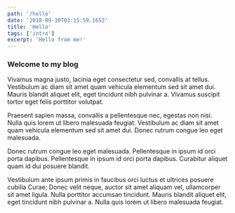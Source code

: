 ```yaml
---
path: '/hello'
date: '2018-09-10T03:15:59.165Z'
title: 'Hello'
tags: ['intro']
excerpt: 'Hello from me!'
---
```


### Welcome to my blog

Vivamus magna justo, lacinia eget consectetur sed, convallis at tellus. Vestibulum ac diam sit amet quam vehicula elementum sed sit amet dui. Mauris blandit aliquet elit, eget tincidunt nibh pulvinar a. Vivamus suscipit tortor eget felis porttitor volutpat.

Praesent sapien massa, convallis a pellentesque nec, egestas non nisi. Nulla quis lorem ut libero malesuada feugiat. Vestibulum ac diam sit amet quam vehicula elementum sed sit amet dui. Donec rutrum congue leo eget malesuada.

Donec rutrum congue leo eget malesuada. Pellentesque in ipsum id orci porta dapibus. Pellentesque in ipsum id orci porta dapibus. Curabitur aliquet quam id dui posuere blandit.

Vestibulum ante ipsum primis in faucibus orci luctus et ultrices posuere cubilia Curae; Donec velit neque, auctor sit amet aliquam vel, ullamcorper sit amet ligula. Nulla porttitor accumsan tincidunt. Mauris blandit aliquet elit, eget tincidunt nibh pulvinar a. Nulla quis lorem ut libero malesuada feugiat.
